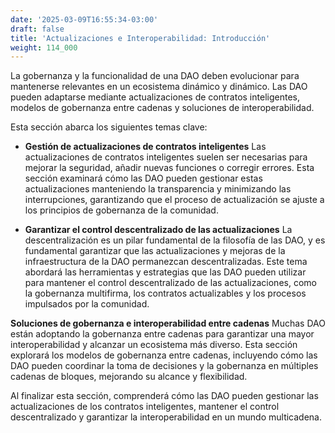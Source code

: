 ```yaml
---
date: '2025-03-09T16:55:34-03:00'
draft: false
title: 'Actualizaciones e Interoperabilidad: Introducción'
weight: 114_000
---
```


La gobernanza y la funcionalidad de una DAO deben evolucionar para mantenerse relevantes en un ecosistema dinámico y dinámico. Las DAO pueden adaptarse mediante actualizaciones de contratos inteligentes, modelos de gobernanza entre cadenas y soluciones de interoperabilidad.

Esta sección abarca los siguientes temas clave:

- **Gestión de actualizaciones de contratos inteligentes**
Las actualizaciones de contratos inteligentes suelen ser necesarias para mejorar la seguridad, añadir nuevas funciones o corregir errores. Esta sección examinará cómo las DAO pueden gestionar estas actualizaciones manteniendo la transparencia y minimizando las interrupciones, garantizando que el proceso de actualización se ajuste a los principios de gobernanza de la comunidad.

- **Garantizar el control descentralizado de las actualizaciones**
La descentralización es un pilar fundamental de la filosofía de las DAO, y es fundamental garantizar que las actualizaciones y mejoras de la infraestructura de la DAO permanezcan descentralizadas. Este tema abordará las herramientas y estrategias que las DAO pueden utilizar para mantener el control descentralizado de las actualizaciones, como la gobernanza multifirma, los contratos actualizables y los procesos impulsados ​​por la comunidad.

**Soluciones de gobernanza e interoperabilidad entre cadenas**
Muchas DAO están adoptando la gobernanza entre cadenas para garantizar una mayor interoperabilidad y alcanzar un ecosistema más diverso. Esta sección explorará los modelos de gobernanza entre cadenas, incluyendo cómo las DAO pueden coordinar la toma de decisiones y la gobernanza en múltiples cadenas de bloques, mejorando su alcance y flexibilidad.

Al finalizar esta sección, comprenderá cómo las DAO pueden gestionar las actualizaciones de los contratos inteligentes, mantener el control descentralizado y garantizar la interoperabilidad en un mundo multicadena.